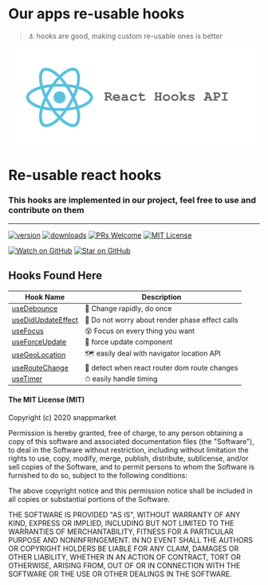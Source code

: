 # Our apps re-usable hooks
> ⚓ hooks are good, making custom re-usable ones is better

<p align="center">
    <img src="./logo.png" alt="react hooks" />
</p>

<h1>Re-usable react hooks</h1>
<h3>This hooks are implemented in our project, feel free to use and contribute on them</h3>

----

[![version](https://img.shields.io/npm/v/@snappmarket/use-did-update-effect.svg?style=flat-square)](https://www.npmjs.com/package/@snappmarket/use-did-update-effect)
[![downloads](https://img.shields.io/npm/dm/@snappmarket/use-did-update-effect.svg?style=flat-square)](http://www.npmtrends.com/@snappmarket/use-did-update-effect)
[![PRs Welcome](https://img.shields.io/badge/PRs-welcome-brightgreen.svg?style=flat-square)](http://makeapullrequest.com)
[![MIT License](https://img.shields.io/npm/l/@snappmarket/use-did-update-effect.svg?style=flat-square)](https://github.com/snappmarket/react-hooks/tree/master/packages/useDidUpdateEffect/blob/master/LICENSE.md)

[![Watch on GitHub](https://img.shields.io/github/watchers/snappmarket/react-hooks.svg?style=social)](https://github.com/snappmarket/react-hooks/watchers)
[![Star on GitHub](https://img.shields.io/github/stars/snappmarket/react-hooks.svg?style=social)](https://github.com/snappmarket/react-hooks/stargazers)


## Hooks Found Here

| Hook Name                                         |  Description                                                     |
| ------------------------------------------------- | ---------------------------------------------------------------- |
| [useDebounce](packages/useDebounce)               | 🔂 Change rapidly, do once                                       |
| [useDidUpdateEffect](packages/useDidUpdateEffect) | 🧵 Do not worry about render phase effect calls                 |
| [useFocus](packages/useFocus)                     | 😵 Focus on every thing you want                                 |
| [useForceUpdate](packages/useForceUpdate)         | 👿 force update component                                        |
| [useGeoLocation](packages/useGeoLocation)         | 🗺 easily deal with navigator location API                      |
| [useRouteChange](packages/useRouteChange)         | 🏹 detect when react router dom route changes                    |
| [useTimer](packages/useTimer)                     | ⏱ easily handle timing                                          |

#### The MIT License (MIT)

Copyright (c) 2020 snappmarket

Permission is hereby granted, free of charge, to any person obtaining a copy
of this software and associated documentation files (the "Software"), to deal
in the Software without restriction, including without limitation the rights
to use, copy, modify, merge, publish, distribute, sublicense, and/or sell
copies of the Software, and to permit persons to whom the Software is
furnished to do so, subject to the following conditions:

The above copyright notice and this permission notice shall be included in all
copies or substantial portions of the Software.

THE SOFTWARE IS PROVIDED "AS IS", WITHOUT WARRANTY OF ANY KIND, EXPRESS OR
IMPLIED, INCLUDING BUT NOT LIMITED TO THE WARRANTIES OF MERCHANTABILITY,
FITNESS FOR A PARTICULAR PURPOSE AND NONINFRINGEMENT. IN NO EVENT SHALL THE
AUTHORS OR COPYRIGHT HOLDERS BE LIABLE FOR ANY CLAIM, DAMAGES OR OTHER
LIABILITY, WHETHER IN AN ACTION OF CONTRACT, TORT OR OTHERWISE, ARISING FROM,
OUT OF OR IN CONNECTION WITH THE SOFTWARE OR THE USE OR OTHER DEALINGS IN THE
SOFTWARE.
